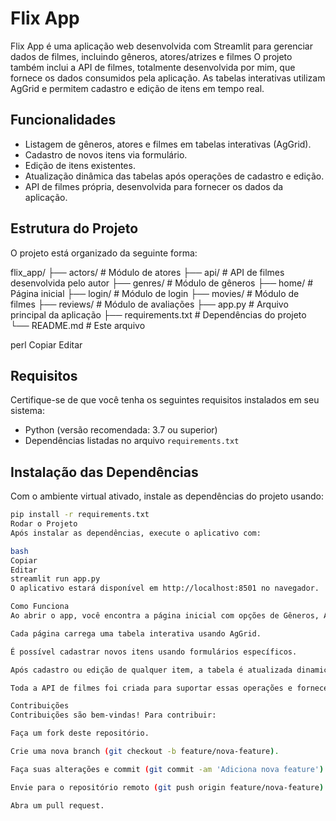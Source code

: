 # Flix App

Flix App é uma aplicação web desenvolvida com Streamlit para gerenciar dados de filmes, incluindo gêneros, atores/atrizes e filmes O projeto também inclui a API de filmes, totalmente desenvolvida por mim, que fornece os dados consumidos pela aplicação. As tabelas interativas utilizam AgGrid e permitem cadastro e edição de itens em tempo real.

## Funcionalidades

- Listagem de gêneros, atores e filmes em tabelas interativas (AgGrid).
- Cadastro de novos itens via formulário.
- Edição de itens existentes.
- Atualização dinâmica das tabelas após operações de cadastro e edição.
- API de filmes própria, desenvolvida para fornecer os dados da aplicação.

## Estrutura do Projeto

O projeto está organizado da seguinte forma:

flix_app/
├── actors/ # Módulo de atores
├── api/ # API de filmes desenvolvida pelo autor
├── genres/ # Módulo de gêneros
├── home/ # Página inicial
├── login/ # Módulo de login
├── movies/ # Módulo de filmes
├── reviews/ # Módulo de avaliações
├── app.py # Arquivo principal da aplicação
├── requirements.txt # Dependências do projeto
└── README.md # Este arquivo

perl
Copiar
Editar

## Requisitos

Certifique-se de que você tenha os seguintes requisitos instalados em seu sistema:

- Python (versão recomendada: 3.7 ou superior)
- Dependências listadas no arquivo `requirements.txt`  

## Instalação das Dependências

Com o ambiente virtual ativado, instale as dependências do projeto usando:

```bash
pip install -r requirements.txt
Rodar o Projeto
Após instalar as dependências, execute o aplicativo com:

bash
Copiar
Editar
streamlit run app.py
O aplicativo estará disponível em http://localhost:8501 no navegador.

Como Funciona
Ao abrir o app, você encontra a página inicial com opções de Gêneros, Atores/Atrizes e Filmes.

Cada página carrega uma tabela interativa usando AgGrid.

É possível cadastrar novos itens usando formulários específicos.

Após cadastro ou edição de qualquer item, a tabela é atualizada dinamicamente, garantindo que os dados estejam sempre sincronizados com a API.

Toda a API de filmes foi criada para suportar essas operações e fornecer os dados da aplicação.

Contribuições
Contribuições são bem-vindas! Para contribuir:

Faça um fork deste repositório.

Crie uma nova branch (git checkout -b feature/nova-feature).

Faça suas alterações e commit (git commit -am 'Adiciona nova feature').

Envie para o repositório remoto (git push origin feature/nova-feature).

Abra um pull request.
